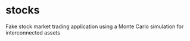 # stocks
Fake stock market trading application using a Monte Carlo simulation for interconnected assets

